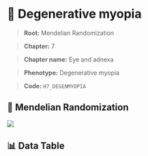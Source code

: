 # 🧪 Degenerative myopia

> **Root:** Mendelian Randomization

> **Chapter:** 7  

> **Chapter name:** Eye and adnexa

> **Phenotype:** Degenerative myopia  

> **Code:** `H7_DEGENMYOPIA`

## 🧬 Mendelian Randomization  

<img src="/MR/Figures/Forward/H7_DEGENMYOPIA.png"/>

## 📊 Data Table

<CsvTableMRF src="/public/MR/Data/Forward/H7_DEGENMYOPIA.csv"/>
